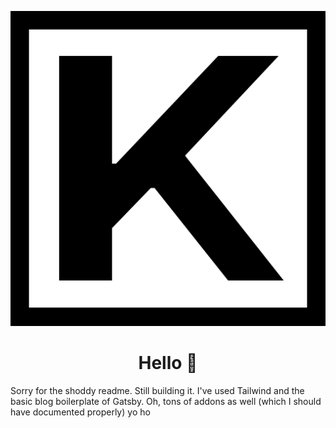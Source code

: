 <p align="center">
<img src="https://github.com/Lapin/portfolio/blob/master/content/assets/korhan-icon.png?raw=true"/>
</p>
<h1 align="center">
Hello 👋
</h1>

Sorry for the shoddy readme. Still building it. I've used Tailwind and the basic blog boilerplate of Gatsby. Oh, tons of addons as well (which I should have documented properly)
yo ho